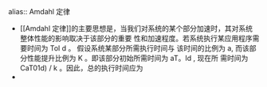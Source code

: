 alias:: Amdahl 定律

- [[Amdahl 定律]]的主要思想是，当我们对系统的某个部分加速时，其对系统整体性能的影响取决于该部分的重要
  性和加速程度。若系统执行某应用程序需要时间为 Tol d 。 假设系统某部分所需执行时间与
  该时间的比例为 a, 而该部分性能提升比例为 K 。即该部分初始所需时间为 aT。Id , 现在所
  需时间为 CaT01d) / k 。因此，总的执行时间应为
-